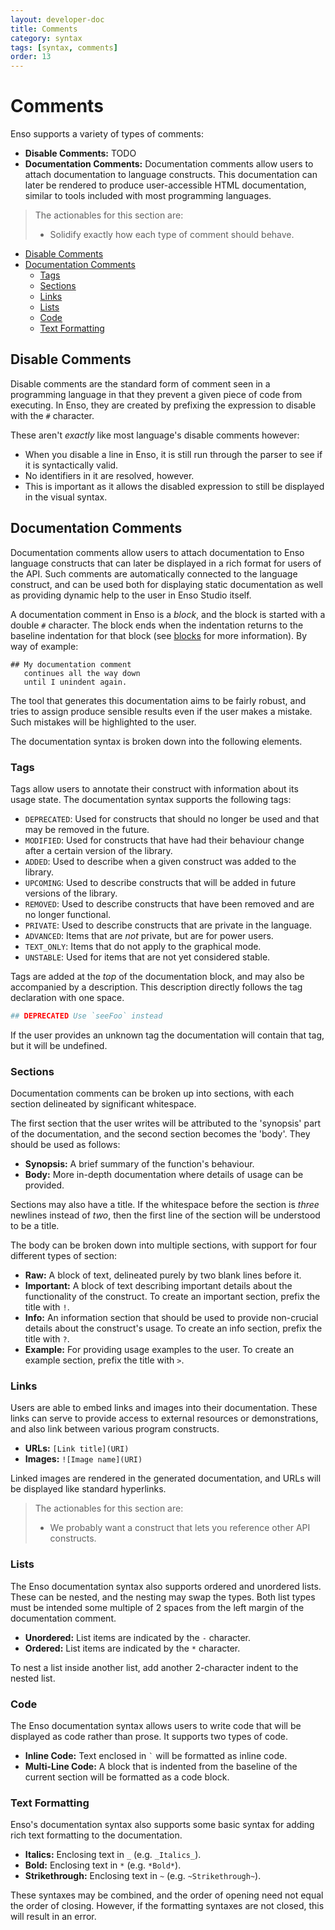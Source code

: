 ```yaml
---
layout: developer-doc
title: Comments
category: syntax
tags: [syntax, comments]
order: 13
---
```


# Comments

Enso supports a variety of types of comments:

- **Disable Comments:** TODO
- **Documentation Comments:** Documentation comments allow users to attach
  documentation to language constructs. This documentation can later be rendered
  to produce user-accessible HTML documentation, similar to tools included with
  most programming languages.

> The actionables for this section are:
>
> - Solidify exactly how each type of comment should behave.

<!-- MarkdownTOC levels="2,3" autolink="true" -->

- [Disable Comments](#disable-comments)
- [Documentation Comments](#documentation-comments)
  - [Tags](#tags)
  - [Sections](#sections)
  - [Links](#links)
  - [Lists](#lists)
  - [Code](#code)
  - [Text Formatting](#text-formatting)

<!-- /MarkdownTOC -->

## Disable Comments

Disable comments are the standard form of comment seen in a programming language
in that they prevent a given piece of code from executing. In Enso, they are
created by prefixing the expression to disable with the `#` character.

These aren't _exactly_ like most language's disable comments however:

- When you disable a line in Enso, it is still run through the parser to see if
  it is syntactically valid.
- No identifiers in it are resolved, however.
- This is important as it allows the disabled expression to still be displayed
  in the visual syntax.

## Documentation Comments

Documentation comments allow users to attach documentation to Enso language
constructs that can later be displayed in a rich format for users of the API.
Such comments are automatically connected to the language construct, and can be
used both for displaying static documentation as well as providing dynamic help
to the user in Enso Studio itself.

A documentation comment in Enso is a _block_, and the block is started with a
double `#` character. The block ends when the indentation returns to the
baseline indentation for that block (see [blocks](./functions.md#code-blocks)
for more information). By way of example:

```
## My documentation comment
   continues all the way down
   until I unindent again.
```

The tool that generates this documentation aims to be fairly robust, and tries
to assign produce sensible results even if the user makes a mistake. Such
mistakes will be highlighted to the user.

The documentation syntax is broken down into the following elements.

### Tags

Tags allow users to annotate their construct with information about its usage
state. The documentation syntax supports the following tags:

- `DEPRECATED`: Used for constructs that should no longer be used and that may
  be removed in the future.
- `MODIFIED`: Used for constructs that have had their behaviour change after a
  certain version of the library.
- `ADDED`: Used to describe when a given construct was added to the library.
- `UPCOMING`: Used to describe constructs that will be added in future versions
  of the library.
- `REMOVED`: Used to describe constructs that have been removed and are no
  longer functional.
- `PRIVATE`: Used to describe constructs that are private in the language.
- `ADVANCED`: Items that are _not_ private, but are for power users.
- `TEXT_ONLY`: Items that do not apply to the graphical mode.
- `UNSTABLE`: Used for items that are not yet considered stable.

Tags are added at the _top_ of the documentation block, and may also be
accompanied by a description. This description directly follows the tag
declaration with one space.

```ruby
## DEPRECATED Use `seeFoo` instead
```

If the user provides an unknown tag the documentation will contain that tag, but
it will be undefined.

### Sections

Documentation comments can be broken up into sections, with each section
delineated by significant whitespace.

The first section that the user writes will be attributed to the 'synopsis' part
of the documentation, and the second section becomes the 'body'. They should be
used as follows:

- **Synopsis:** A brief summary of the function's behaviour.
- **Body:** More in-depth documentation where details of usage can be provided.

Sections may also have a title. If the whitespace before the section is _three_
newlines instead of _two_, then the first line of the section will be understood
to be a title.

The body can be broken down into multiple sections, with support for four
different types of section:

- **Raw:** A block of text, delineated purely by two blank lines before it.
- **Important:** A block of text describing important details about the
  functionality of the construct. To create an important section, prefix the
  title with `!`.
- **Info:** An information section that should be used to provide non-crucial
  details about the construct's usage. To create an info section, prefix the
  title with `?`.
- **Example:** For providing usage examples to the user. To create an example
  section, prefix the title with `>`.

### Links

Users are able to embed links and images into their documentation. These links
can serve to provide access to external resources or demonstrations, and also
link between various program constructs.

- **URLs:** `[Link title](URI)`
- **Images:** `![Image name](URI)`

Linked images are rendered in the generated documentation, and URLs will be
displayed like standard hyperlinks.

> The actionables for this section are:
>
> - We probably want a construct that lets you reference other API constructs.

### Lists

The Enso documentation syntax also supports ordered and unordered lists. These
can be nested, and the nesting may swap the types. Both list types must be
intended some multiple of 2 spaces from the left margin of the documentation
comment.

- **Unordered:** List items are indicated by the `-` character.
- **Ordered:** List items are indicated by the `*` character.

To nest a list inside another list, add another 2-character indent to the nested
list.

### Code

The Enso documentation syntax allows users to write code that will be displayed
as code rather than prose. It supports two types of code.

- **Inline Code:** Text enclosed in `` ` `` will be formatted as inline code.
- **Multi-Line Code:** A block that is indented from the baseline of the current
  section will be formatted as a code block.

### Text Formatting

Enso's documentation syntax also supports some basic syntax for adding rich text
formatting to the documentation.

- **Italics:** Enclosing text in `_` (e.g. `_Italics_`).
- **Bold:** Enclosing text in `*` (e.g. `*Bold*`).
- **Strikethrough:** Enclosing text in `~` (e.g. `~Strikethrough~`).

These syntaxes may be combined, and the order of opening need not equal the
order of closing. However, if the formatting syntaxes are not closed, this will
result in an error.
